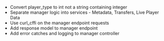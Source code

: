 - Convert player_type to int not a string containing integer
- Separate manager logic into services - Metadata, Transfers, Live Player Data
- Use curl_cffi on the manager endpoint requests 
- Add response model to manager endpoint
- Add error catches and logging to manager controller 